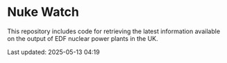 # Nuke Watch

This repository includes code for retrieving the latest information available on the output of EDF nuclear power plants in the UK.

Last updated: 2025-05-13 04:19